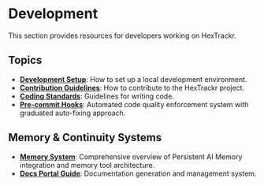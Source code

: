 # Development

This section provides resources for developers working on HexTrackr.

## Topics

- **[Development Setup](development-setup.md)**: How to set up a local development environment.
- **[Contribution Guidelines](contributing.md)**: How to contribute to the HexTrackr project.
- **[Coding Standards](coding-standards.md)**: Guidelines for writing code.
- **[Pre-commit Hooks](pre-commit-hooks.md)**: Automated code quality enforcement system with graduated auto-fixing approach.

## Memory & Continuity Systems

- **[Memory System](memory-system.md)**: Comprehensive overview of Persistent AI Memory integration and memory tool architecture.
- **[Docs Portal Guide](docs-portal-guide.md)**: Documentation generation and management system.

